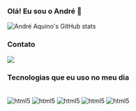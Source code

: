 ### Olá! Eu sou o André 👋
     
![André Aquino's GitHub stats](https://github-readme-stats.vercel.app/api?username=andre-luiz-aquino&show_icons=true&theme=dracula)


### Contato
<div> <a href="https://www.linkedin.com/in/andreaquinoo/" target="_blank"><img src="https://img.shields.io/badge/-LinkedIn-%230077B5?style=for-the-badge&logo=linkedin&logoColor=white" target="_blank"></a>  </div> 


### Tecnologias que eu uso no meu dia

<div style="display: inline_block"><br/>
<img align="center" alt="html5" src="https://img.shields.io/badge/GIT-E44C30?style=for-the-badge&logo=git&logoColor=white"/>
<img align="center" alt="html5" src="https://img.shields.io/badge/powershell-5391FE?style=for-the-badge&logo=powershell&logoColor=white"/>
<img align="center" alt="html5" src="https://img.shields.io/badge/C%23-239120?style=for-the-badge&logo=c-sharp&logoColor=white"/>
<img align="center" alt="html5" src="https://img.shields.io/badge/.NET-5C2D91?style=for-the-badge&logo=.net&logoColor=white"/>
<img align="center" alt="html5" src="https://img.shields.io/badge/Python-3776AB?style=for-the-badge&logo=python&logoColor=white"/>
</div>
          
  

